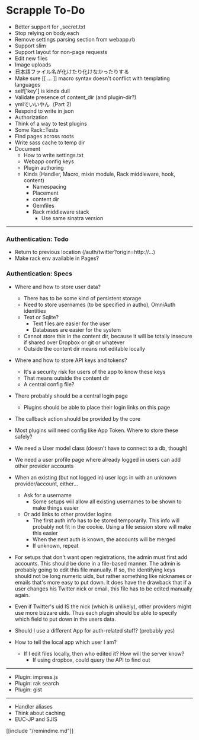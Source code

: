 Scrapple To-Do
==============

* Better support for _secret.txt
* Stop relying on body.each
* Remove settings parsing section from webapp.rb
* Support slim
* Support layout for non-page requests
* Edit new files
* Image uploads
* 日本語ファイル名が化けたり化けなかったりする
* Make sure \[[ ... ]] macro syntax doesn't conflict with templating languages
* self['key'] is kinda dull
* Validate presence of content_dir (and plugin-dir?)
* ymlでいいやん（Part 2)
* Respond to write in json
* Authorization
* Think of a way to test plugins
* Some Rack::Tests
* Find pages across roots
* Write sass cache to temp dir
* Document
    * How to write settings.txt
    * Webapp config keys
    * Plugin authoring
    * Kinds (Handler, Macro, mixin module, Rack middleware, hook, content)
        * Namespacing
        * Placement
        * content dir
        * Gemfiles
        * Rack middleware stack
            * Use same sinatra version

----

### Authentication: Todo

* Return to previous location (/auth/twitter?origin=http://...)
* Make rack env available in Pages?

### Authentication: Specs

* Where and how to store user data?
    * There has to be some kind of persistent storage
    * Need to store usernames (to be specified in autho), OmniAuth identities
    * Text or Sqlite?
        * Text files are easier for the user
        * Databases are easier for the system
    * Cannot store this in the content dir, because it will be totally insecure
      if shared over Dropbox or git or whatever
    * Outside the content dir means not editable locally
* Where and how to store API keys and tokens?
    * It's a security risk for users of the app to know these keys
    * That means outside the content dir
    * A central config file?

* There probably should be a central login page
    * Plugins should be able to place their login links on this page
* The callback action should be provided by the core
* Most plugins will need config like App Token. Where to store these
  safely?
* We need a User model class (doesn't have to connect to a db, though)
* We need a user profile page where already logged in users can add other
  provider accounts
* When an existing (but not logged in) user logs in with an unknown
  provider/account, either...
    * Ask for a username
        * Some setups will allow all existing usernames to be shown to make
          things easier
    * Or add links to other provider logins
        * The first auth info has to be stored temporarily. This info will
          probably not fit in the cookie. Using a file session store will
          make this easier
        * When the next auth is known, the accounts will be merged
        * If unknown, repeat
* For setups that don't want open registrations, the admin must first
  add accounts. This should be done in a file-based manner. The admin is
  probably going to edit this file manually. If so, the identifying keys
  should not be long numeric uids, but rather something like nicknames or
  emails that's more easy to put down. It does have the drawback that
  if a user changes his Twitter nick or email, this file has to be edited
  manually again.
* Even if Twitter's uid IS the nick (which is unlikely), other providers
  might use more bizzare uids. Thus each plugin should be able to specify
  which field to put down in the users data.
* Should I use a different App for auth-related stuff? (probably yes)
* How to tell the local app which user I am?
    * If I edit files locally, then who edited it? How will the server know?
        * If using dropbox, could query the API to find out

----

* Plugin: impress.js
* Plugin: rak search
* Plugin: gist

----

* Handler aliases
* Think about caching
* EUC-JP and SJIS

[[include "/remindme.md"]]
